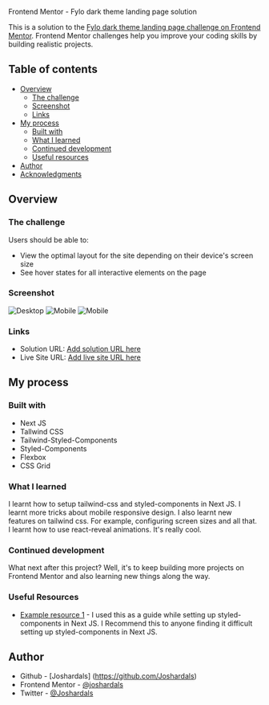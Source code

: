 Frontend Mentor - Fylo dark theme landing page solution

This is a solution to the [Fylo dark theme landing page challenge on Frontend Mentor](https://www.frontendmentor.io/challenges/fylo-dark-theme-landing-page-5ca5f2d21e82137ec91a50fd). Frontend Mentor challenges help you improve your coding skills by building realistic projects. 

## Table of contents

- [Overview](#overview)
  - [The challenge](#the-challenge)
  - [Screenshot](#screenshot)
  - [Links](#links)
- [My process](#my-process)
  - [Built with](#built-with)
  - [What I learned](#what-i-learned)
  - [Continued development](#continued-development)
  - [Useful resources](#useful-resources)
- [Author](#author)
- [Acknowledgments](#acknowledgments)

## Overview

### The challenge

Users should be able to:

- View the optimal layout for the site depending on their device's screen size
- See hover states for all interactive elements on the page

### Screenshot

![Desktop](./screenshots/desktop_screenshot.png)
![Mobile](./screenshots/mobile_screenshot.png)
![Mobile](./screenshots/mobile_screenshot2.png)

### Links

- Solution URL: [Add solution URL here](https://fylo-landing-page-sandy.vercel.app/)
- Live Site URL: [Add live site URL here](https://fylo-landing-page-sandy.vercel.app/)

## My process

### Built with

- Next JS
- Tallwind CSS
- Tailwind-Styled-Components
- Styled-Components
- Flexbox
- CSS Grid

### What I learned

I learnt how to setup tailwind-css and styled-components in Next JS.
I learnt more tricks about mobile responsive design.
I also learnt new features on tailwind css. For example, configuring screen sizes and all that.
I learnt how to use react-reveal animations. It's really cool.

### Continued development

What next after this project? Well, it's to keep building more projects on Frontend Mentor and also learning new things along the way.

### Useful Resources

- [Example resource 1](https://www.example.com) - I used this as a guide while setting up styled-components in Next JS. I Recommend this to anyone finding it difficult setting up styled-components in Next JS.

## Author

- Github - [Joshardals] (https://github.com/Joshardals)
- Frontend Mentor - [@joshardals](https://www.frontendmentor.io/profile/)
- Twitter - [@Joshardals](https://www.twitter.com/joshardals)
